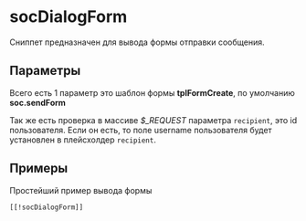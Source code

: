 # socDialogForm

Сниппет предназначен для вывода формы отправки сообщения.

## Параметры

Всего есть 1 параметр это шаблон формы **tplFormCreate**, по умолчанию **soc.sendForm**

Так же есть проверка в массиве *$_REQUEST* параметра `recipient`, это id пользователя.
Если он есть, то поле username пользователя будет установлен в плейсхолдер `recipient`.

## Примеры

Простейший пример вывода формы

```modx
[[!socDialogForm]]
```
